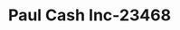 ---
f_zip-code: 22203
f_state-code: VA
title: Paul Cash Inc-23468
f_phone: 703-312-9322
f_city-only: Arlington
f_address: 239 North Glebe Road Arlington
f_location-unique-id: '23468'
slug: paul-cash-inc-23468
updated-on: '2024-05-30T13:46:58.046Z'
created-on: '2024-05-30T13:36:59.803Z'
published-on: '2024-05-30T13:54:32.469Z'
f_city-state: cms/city/arlington-va.md
f_company: cms/company/paul-cash-inc.md
f_state: cms/state/virginia.md
layout: '[payday-loan].html'
tags: payday-loan
---